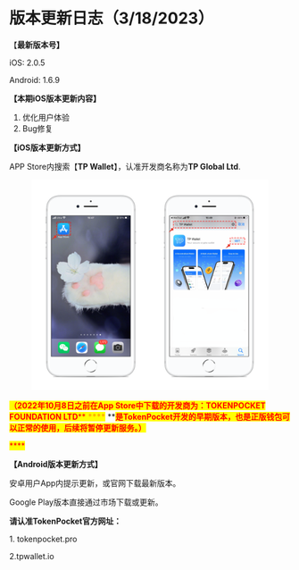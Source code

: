 # 版本更新日志（3/18/2023）

【**最新版本号】**

iOS: 2.0.5

Android: 1.6.9

&#x20;

**【本期iOS版本更新内容】**

1. 优化用户体验
2. Bug修复



**【iOS版本更新方式】**&#x20;

APP Store内搜索【**TP Wallet**】，认准开发商名称为**TP Global Ltd**.&#x20;

<figure><img src="../../.gitbook/assets/image (29).png" alt=""><figcaption></figcaption></figure>

<mark style="color:red;">**（2022年10月8日之前在App Store中下载的开发商为：TOKENPOCKET FOUNDATION LTD**</mark><mark style="color:red;">** **</mark><mark style="color:red;"><mark style="color:orange;">****<mark style="color:orange;"></mark><mark style="color:red;">** **</mark><mark style="color:red;">**是TokenPocket开发的早期版本，也是正版钱包可以正常的使用，后续将暂停更新服务。）**</mark>

<mark style="color:red;">****</mark>

**【Android版本更新方式】**

安卓用户App内提示更新，或官网下载最新版本。

Google Play版本直接通过市场下载或更新。

**请认准TokenPocket官方网址：**

1\. tokenpocket.pro&#x20;

2.tpwallet.io
